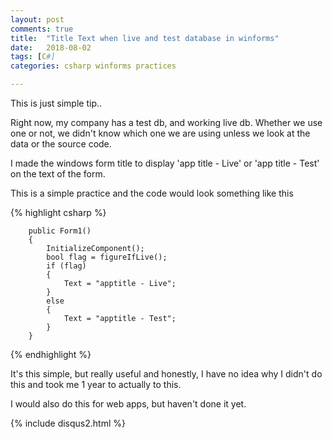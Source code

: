 ```yaml
---
layout: post
comments: true
title:  "Title Text when live and test database in winforms"
date:   2018-08-02
tags: [C#]
categories: csharp winforms practices

---
```


This is just simple tip.. 

Right now, my company has a test db, and working live db.
Whether we use one or not, we didn't know which one we are using
unless we look at the data or the source code. 

I made the windows form title to display
'app title - Live' or 'app title - Test' on the text of the form.

This is a simple practice and the code would look something like this

{% highlight csharp %}

        public Form1()
        {
            InitializeComponent();
			bool flag = figureIfLive();
            if (flag)
            {
                Text = "apptitle - Live";
            }
            else
            {
                Text = "apptitle - Test";
            }
        }

{% endhighlight %} 

It's this simple, but really useful and honestly,
I have no idea why I didn't do this and took me 1 year to actually to this.

I would also do this for web apps, 
but haven't done it yet.


{% include disqus2.html %}